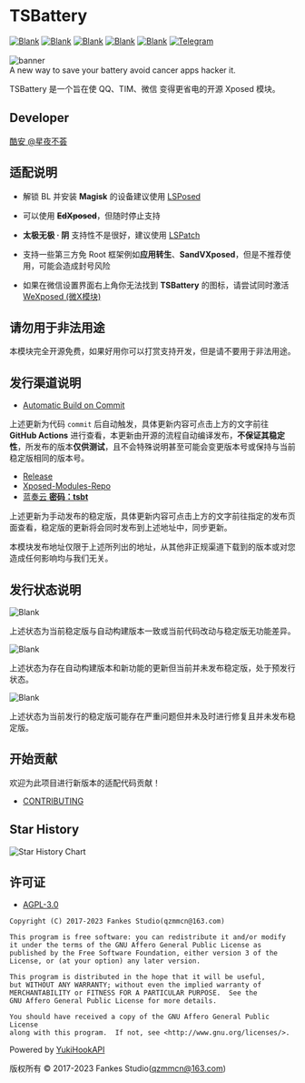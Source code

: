 # TSBattery

[![Blank](https://img.shields.io/badge/build-passing-brightgreen)](https://github.com/fankes/TSBattery)
[![Blank](https://img.shields.io/badge/license-AGPL3.0-blue)](https://github.com/fankes/TSBattery/blob/master/LICENSE)
[![Blank](https://img.shields.io/badge/version-v4.25-green)](https://github.com/fankes/TSBattery/releases)
[![Blank](https://img.shields.io/github/downloads/fankes/TSBattery/total?label=Release)](https://github.com/fankes/TSBattery/releases)
[![Blank](https://img.shields.io/github/downloads/Xposed-Modules-Repo/com.fankes.tsbattery/total?label=LSPosed%20Repo&logo=Android&style=flat&labelColor=F48FB1&logoColor=ffffff)](https://github.com/Xposed-Modules-Repo/com.fankes.tsbattery/releases)
[![Telegram](https://img.shields.io/badge/Follow-Telegram-blue.svg?logo=telegram)](https://t.me/XiaofangInternet)
<br/><br/>
![banner](https://github.com/fankes/TSBattery/blob/master/banner.png?raw=true)<br/>
A new way to save your battery avoid cancer apps hacker it.

TSBattery 是一个旨在使 QQ、TIM、微信 变得更省电的开源 Xposed 模块。

## Developer

[酷安 @星夜不荟](http://www.coolapk.com/u/876977)

## 适配说明

- 解锁 BL 并安装 **Magisk** 的设备建议使用 [LSPosed](https://github.com/LSPosed/LSPosed)

- 可以使用 **~~EdXposed~~**，但随时停止支持

- **太极无极 · 阴** 支持性不是很好，建议使用 [LSPatch](https://github.com/LSPosed/LSPatch)

- 支持一些第三方免 Root 框架例如**应用转生**、**SandVXposed**，但是不推荐使用，可能会造成封号风险

- 如果在微信设置界面右上角你无法找到 **TSBattery** 的图标，请尝试同时激活 [WeXposed (微X模块)](https://github.com/Xposed-Modules-Repo/com.fkzhang.wechatxposed)

## 请勿用于非法用途

本模块完全开源免费，如果好用你可以打赏支持开发，但是请不要用于非法用途。

## 发行渠道说明

- [Automatic Build on Commit](https://github.com/fankes/TSBattery/actions/workflows/commit_ci.yml)

上述更新为代码 `commit` 后自动触发，具体更新内容可点击上方的文字前往 **GitHub Actions** 进行查看，本更新由开源的流程自动编译发布，**不保证其稳定性**，所发布的版本**仅供测试**，且不会特殊说明甚至可能会变更版本号或保持与当前稳定版相同的版本号。

- [Release](https://github.com/fankes/TSBattery/releases)
- [Xposed-Modules-Repo](https://github.com/Xposed-Modules-Repo/com.fankes.tsbattery/releases)
- [蓝奏云 **密码：tsbt**](https://fankes.lanzouy.com/b02zfz3sj)

上述更新为手动发布的稳定版，具体更新内容可点击上方的文字前往指定的发布页面查看，稳定版的更新将会同时发布到上述地址中，同步更新。

本模块发布地址仅限于上述所列出的地址，从其他非正规渠道下载到的版本或对您造成任何影响均与我们无关。

## 发行状态说明

![Blank](https://img.shields.io/badge/build-passing-brightgreen)

上述状态为当前稳定版与自动构建版本一致或当前代码改动与稳定版无功能差异。

![Blank](https://img.shields.io/badge/build-pending-dbab09)

上述状态为存在自动构建版本和新功能的更新但当前并未发布稳定版，处于预发行状态。

![Blank](https://img.shields.io/badge/build-problem-red)

上述状态为当前发行的稳定版可能存在严重问题但并未及时进行修复且并未发布稳定版。

## 开始贡献

欢迎为此项目进行新版本的适配代码贡献！<br/>

- [CONTRIBUTING](https://github.com/fankes/TSBattery/blob/master/CONTRIBUTING.md)

## Star History

![Star History Chart](https://api.star-history.com/svg?repos=fankes/TSBattery&type=Date)

## 许可证

- [AGPL-3.0](https://www.gnu.org/licenses/agpl-3.0.html)

```
Copyright (C) 2017-2023 Fankes Studio(qzmmcn@163.com)

This program is free software: you can redistribute it and/or modify
it under the terms of the GNU Affero General Public License as
published by the Free Software Foundation, either version 3 of the
License, or (at your option) any later version.

This program is distributed in the hope that it will be useful,
but WITHOUT ANY WARRANTY; without even the implied warranty of
MERCHANTABILITY or FITNESS FOR A PARTICULAR PURPOSE.  See the
GNU Affero General Public License for more details.

You should have received a copy of the GNU Affero General Public License
along with this program.  If not, see <http://www.gnu.org/licenses/>.
```

Powered by [YukiHookAPI](https://github.com/fankes/YukiHookAPI)

版权所有 © 2017-2023 Fankes Studio(qzmmcn@163.com)